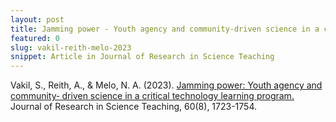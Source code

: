 ```yaml
---
layout: post
title: Jamming power - Youth agency and community-driven science in a critical technology learning program
featured: 0
slug: vakil-reith-melo-2023
snippet: Article in Journal of Research in Science Teaching
---
```


Vakil, S., Reith, A., & Melo, N. A. (2023). [Jamming power: Youth agency and community‐
driven science in a critical technology learning program.](https://onlinelibrary.wiley.com/doi/abs/10.1002/tea.21843?casa_token=b36kMxOF7BAAAAAA%3AmKtEcVUcu6YbC8IVh0zFDsVVt91bh5Uh7l5vi3xVTLJUmEcXVA1s-UxEZ-fg0OeZveHVQzrVBEhs3nfh) Journal of Research in Science Teaching, 60(8), 1723-1754.

